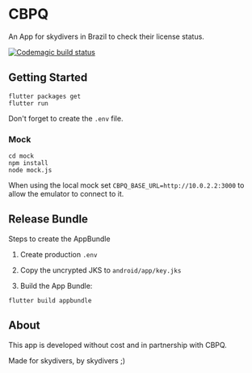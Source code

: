 # CBPQ

An App for skydivers in Brazil to check their license status.

[![Codemagic build status](https://api.codemagic.io/apps/5db4aca125dc3f2949a9e89f/5db4aca125dc3f2949a9e89e/status_badge.svg)](https://codemagic.io/apps/5db4aca125dc3f2949a9e89f/5db4aca125dc3f2949a9e89e/latest_build)

## Getting Started

```
flutter packages get
flutter run
```

Don't forget to create the `.env` file.

### Mock

```
cd mock
npm install
node mock.js
```

When using the local mock set `CBPQ_BASE_URL=http://10.0.2.2:3000` to allow the emulator to connect to it.

## Release Bundle

Steps to create the AppBundle

1. Create production `.env` 

2. Copy the uncrypted JKS to `android/app/key.jks`

3. Build the App Bundle:

```
flutter build appbundle
```

## About

This app is developed without cost and in partnership with CBPQ.

Made for skydivers, by skydivers ;)
